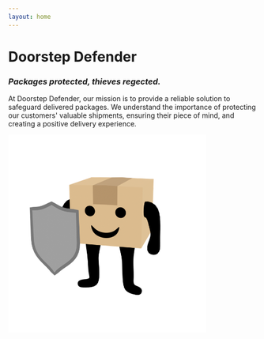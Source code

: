 ```yaml
---
layout: home
---
```


<!-- -->

# Doorstep Defender
### __*Packages protected, thieves regected.*__

At Doorstep Defender, our mission is to provide a reliable solution to safeguard delivered packages. We understand the importance of protecting our customers' valuable shipments, ensuring their piece of mind, and creating a positive delivery experience.

<img src="/res/doorstep_defender.png" alt="The Doorstep Defender" width=400>
